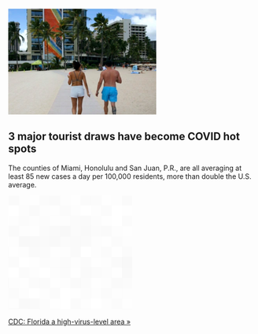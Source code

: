 
![3 major tourist draws have become COVID hot spots](./20220610235902.png)
## 3 major tourist draws have become COVID hot spots

The counties of Miami, Honolulu and San Juan, P.R., are all averaging at least 85 new cases a day per 100,000 residents, more than double the U.S. average.

![pic](../square_bg.png)

[CDC: Florida a high-virus-level area  »](https://www.yahoo.com/news/major-tourist-draws-become-virus-175605406.html)
